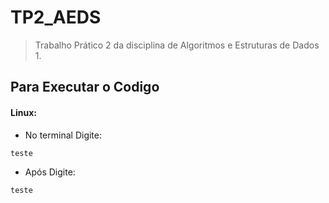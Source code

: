 # TP2_AEDS

>Trabalho Prático 2 da disciplina de Algoritmos e Estruturas de Dados 1.


 ## Para Executar o Codigo 
 #### Linux:
- No terminal Digite:
```
teste
```
- Após Digite:

```
teste
```
